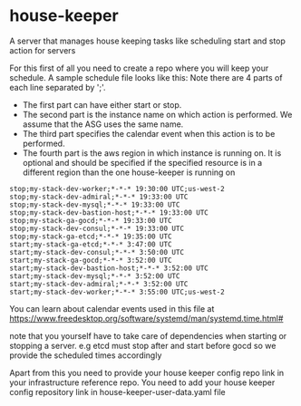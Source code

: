 # house-keeper
A server that manages house keeping tasks like scheduling start and stop action for servers

For this first of all you need to create a repo where you will keep your schedule. A sample schedule file looks like this:
Note there are 4 parts of each line separated by ';'. 
<ul>
<li>The first part can have either start or stop.</li>
<li>The second part is the instance name on which action is performed. We assume that the ASG uses the same name.</li>
<li>The third part specifies the calendar event when this action is to be performed.</li>
<li>The fourth part is the aws region in which instance is running on. It is optional and should be specified if the specified resource is in a different region than the one house-keeper is running on</li>
</ul>

```
stop;my-stack-dev-worker;*-*-* 19:30:00 UTC;us-west-2
stop;my-stack-dev-admiral;*-*-* 19:33:00 UTC
stop;my-stack-dev-mysql;*-*-* 19:33:00 UTC
stop;my-stack-dev-bastion-host;*-*-* 19:33:00 UTC
stop;my-stack-ga-gocd;*-*-* 19:33:00 UTC
stop;my-stack-dev-consul;*-*-* 19:33:00 UTC
stop;my-stack-ga-etcd;*-*-* 19:35:00 UTC
start;my-stack-ga-etcd;*-*-* 3:47:00 UTC
start;my-stack-dev-consul;*-*-* 3:50:00 UTC
start;my-stack-ga-gocd;*-*-* 3:52:00 UTC
start;my-stack-dev-bastion-host;*-*-* 3:52:00 UTC
start;my-stack-dev-mysql;*-*-* 3:52:00 UTC
start;my-stack-dev-admiral;*-*-* 3:52:00 UTC
start;my-stack-dev-worker;*-*-* 3:55:00 UTC;us-west-2
```

You can learn about calendar events used in this file at https://www.freedesktop.org/software/systemd/man/systemd.time.html#

note that you yourself have to take care of dependencies when starting or stopping a server.
e.g etcd must stop after and start before gocd so we provide the scheduled times accordingly

Apart from this you need to provide your house keeper config repo link in your infrastructure reference repo.
You need to add your house keeper config repository link in house-keeper-user-data.yaml file
